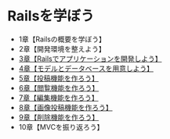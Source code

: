 # Railsを学ぼう

- 1章【Railsの概要を学ぼう】
- 2章【開発環境を整えよう】
- [3章【Railsでアプリケーションを開発しよう】](./03)
- [4章【モデルとデータベースを用意しよう】](./04)
- [5章【投稿機能を作ろう】](./05)
- [6章【閲覧機能を作ろう】](./06)
- [7章【編集機能を作ろう】](./07)
- [8章【画像投稿機能を作ろう】](./08)
- [9章【削除機能を作ろう】](./09)
- 10章【MVCを振り返ろう】
